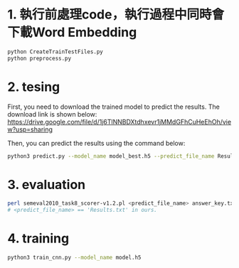 # 1. 執行前處理code，執行過程中同時會下載Word Embedding
```Bash
python CreateTrainTestFiles.py
python preprocess.py
```
# 2. tesing
First, you need to download the trained model to predict the results. The download link is shown below:<br> 
https://drive.google.com/file/d/1j6TlNNBDXtdhxevr1jMMdGFhCuHeEhOh/view?usp=sharing

Then, you can predict the results using the command below:
```Bash
python3 predict.py --model_name model_best.h5 --predict_file_name Results.txt
```
# 3. evaluation
```Bash
perl semeval2010_task8_scorer-v1.2.pl <predict_file_name> answer_key.txt
# <predict_file_name> == 'Results.txt' in ours.
```
# 4. training
```Bash
python3 train_cnn.py --model_name model.h5
```
